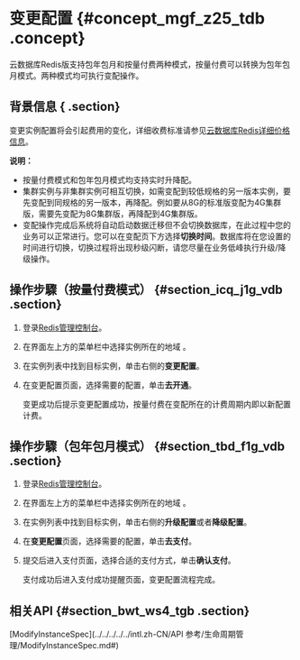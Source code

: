 # 变更配置 {#concept_mgf_z25_tdb .concept}

云数据库Redis版支持包年包月和按量付费两种模式，按量付费可以转换为包年包月模式。两种模式均可执行变配操作。

## 背景信息 { .section}

变更实例配置将会引起费用的变化，详细收费标准请参见[云数据库Redis详细价格信息](https://www.aliyun.com/price/product?#/kvstore/detail)。

**说明：** 

-   按量付费模式和包年包月模式均支持实时升降配。
-   集群实例与非集群实例可相互切换，如需变配到较低规格的另一版本实例，要先变配到同规格的另一版本，再降配。例如要从8G的标准版变配为4G集群版，需要先变配为8G集群版，再降配到4G集群版。
-   变配操作完成后系统将自动启动数据迁移但不会切换数据库，在此过程中您的业务可以正常进行。您可以在变配页下方选择**切换时间**。数据库将在您设置的时间进行切换，切换过程将出现秒级闪断，请您尽量在业务低峰执行升级/降级操作。

## 操作步驟（按量付费模式） {#section_icq_j1g_vdb .section}

1.  登录[Redis管理控制台](https://kvstore.console.aliyun.com/)。
2.  在界面左上方的菜单栏中选择实例所在的地域 。
3.  在实例列表中找到目标实例，单击右侧的**变更配置**。
4.  在变更配置页面，选择需要的配置，单击**去开通**。

    变更成功后提示变更配置成功，按量付费在变配所在的计费周期内即以新配置计费。


## 操作步驟（包年包月模式） {#section_tbd_f1g_vdb .section}

1.  登录[Redis管理控制台](https://kvstore.console.aliyun.com/)。
2.  在界面左上方的菜单栏中选择实例所在的地域 。
3.  在实例列表中找到目标实例，单击右侧的**升级配置**或者**降级配置**。
4.  在**变更配置**页面，选择需要的配置，单击**去支付**。
5.  提交后进入支付页面，选择合适的支付方式，单击**确认支付**。

    支付成功后进入支付成功提醒页面，变更配置流程完成。


## 相关API {#section_bwt_ws4_tgb .section}

[ModifyInstanceSpec](../../../../../intl.zh-CN/API 参考/生命周期管理/ModifyInstanceSpec.md#)

